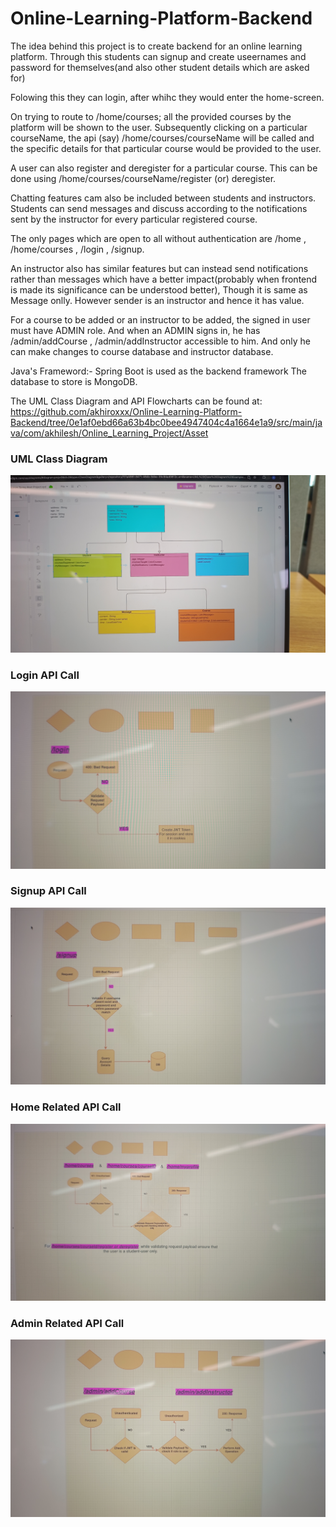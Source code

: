 # Online-Learning-Platform-Backend

The idea behind this project is to create backend for an online learning platform. Through this students can signup and create useernames and password for themselves(and also other student details which are asked for)

Folowing this they can login, after whihc they would enter the home-screen.

On trying to route to /home/courses; all the provided courses by the platform will be shown to the user.
Subsequently clicking on a particular courseName, the api (say) /home/courses/courseName will be called and the specific details for that particular course would be provided to the user.

A user can also register and deregister for a particular course. This can be done using /home/courses/courseName/register (or) deregister.

Chatting features cam also be included between students and instructors.
Students can send messages and discuss according to the notifications sent by the instructor for every particular registered course.

The only pages which are open to all without authentication are /home , /home/courses , /login , /signup.

An instructor also has similar features but can instead send notifications rather than messages which have a better impact(probably when frontend is made its significance can be understood better), Though it is same as Message onlly. However sender is an instructor and hence it has value.

For a course to be added or an instructor to be added, the signed in user must have ADMIN role. And when an ADMIN signs in, he has /admin/addCourse , /admin/addInstructor accessible to him. And only he can make changes to course database and instructor database.

Java's Frameword:- Spring Boot is used as the backend framework
The database to store is MongoDB.

The UML Class Diagram and API Flowcharts can be found at: https://github.com/akhiroxxx/Online-Learning-Platform-Backend/tree/0e1af0ebd66a63b4bc0bee4947404c4a1664e1a9/src/main/java/com/akhilesh/Online_Learning_Project/Asset

### UML Class Diagram

![UML Class Diagram](./assets/IMG_20240802_124307662.jpg)

### Login API Call

![Login API Call](./assets/IMG_20240814_113553278.jpg)

### Signup API Call

![Signup API Call](./assets/IMG_20240814_113610865.jpg)

### Home Related API Call

![Home API Call](./assets/IMG_20240814_113621905.jpg)

### Admin Related API Call

![Admin API Call](./assets/IMG_20240814_113634792.jpg)
